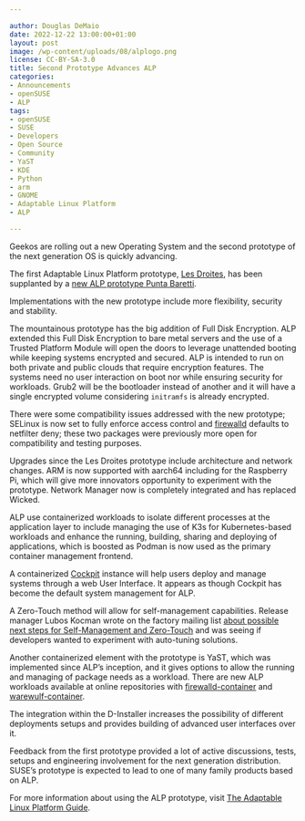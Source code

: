 ```yaml
---

author: Douglas DeMaio
date: 2022-12-22 13:00:00+01:00
layout: post
image: /wp-content/uploads/08/alplogo.png
license: CC-BY-SA-3.0
title: Second Prototype Advances ALP
categories:
- Announcements
- openSUSE
- ALP
tags:
- openSUSE
- SUSE
- Developers
- Open Source
- Community
- YaST
- KDE
- Python
- arm
- GNOME
- Adaptable Linux Platform
- ALP

---
```


Geekos are rolling out a new Operating System and the second prototype of the next generation OS is quickly advancing.

The first Adaptable Linux Platform prototype, [Les Droites](https://www.suse.com/c/the-first-prototype-of-adaptable-linux-platform-is-live/), has been supplanted by a [new ALP prototype Punta Baretti](https://www.suse.com/c/alp-punta-baretti/).

Implementations with the new prototype include more flexibility, security and stability.

The mountainous prototype has the big addition of Full Disk Encryption. ALP extended this Full Disk Encryption to bare metal servers and the use of a Trusted Platform Module will open the doors to leverage unattended booting while keeping systems encrypted and secured. ALP is intended to run on both private and public clouds that require encryption features. The systems need no user interaction on boot nor while ensuring security for workloads. Grub2 will be the bootloader instead of another and it will have a single encrypted volume considering `initramfs` is already encrypted.

There were some compatibility issues addressed with the new prototype; SELinux is now set to fully enforce access control and [firewalld](https://firewalld.org/) defaults to netfilter deny; these two packages were previously more open for compatibility and testing purposes.

Upgrades since the Les Droites prototype include architecture and network changes. ARM is now supported with aarch64 including for the Raspberry Pi, which will give more innovators opportunity to experiment with the prototype.  Network Manager now is completely integrated and has replaced Wicked.

ALP use containerized workloads to isolate different processes at the application layer to include managing the use of K3s for Kubernetes-based workloads and enhance the running, building, sharing and deploying of applications, which is boosted as Podman is now used as the primary container management frontend.

A containerized [Cockpit](https://cockpit-project.org/) instance will help users deploy and manage systems through a web User Interface. It appears as though Cockpit has become the default system management for ALP.

A Zero-Touch method will allow for self-management capabilities. Release manager Lubos Kocman wrote on the factory mailing list [about possible next steps for Self-Management and Zero-Touch](https://lists.opensuse.org/archives/list/factory@lists.opensuse.org/thread/ZSZQ6TALB5WNQZ4UZAEQTCSQU4RUJDUO/) and was seeing if developers wanted to experiment with auto-tuning solutions.

Another containerized element with the prototype is YaST, which was implemented since ALP’s inception, and it gives options to allow the running and managing of package needs as a workload. There are new ALP workloads available at online repositories with [firewalld-container](https://build.opensuse.org/package/show/SUSE:ALP:Workloads/firewalld-container) and [warewulf-container](https://build.opensuse.org/package/show/SUSE:ALP:Workloads/warewulf-container).

The integration within the D-Installer increases the possibility of different deployments setups and provides building of advanced user interfaces over it.

Feedback from the first prototype provided a lot of active discussions, tests, setups and engineering involvement for the next generation distribution. SUSE’s prototype is expected to lead to one of many family products based on ALP.

For more information about using the ALP prototype, visit [The Adaptable Linux Platform Guide](https://documentation.suse.com/alp/all/single-html/alp/index.html).

<meta name="openSUSE, ALP, Developers, sysadmin, user, Open Source, rolling release, gamers, superuser, distrowatch, hacker, Linux, Kernel, KDE, GNOME, prototype" content="HTML,CSS,XML,JavaScript">
